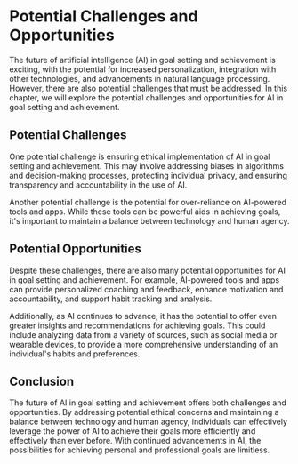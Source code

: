 Potential Challenges and Opportunities
===============================================================================================

The future of artificial intelligence (AI) in goal setting and achievement is exciting, with the potential for increased personalization, integration with other technologies, and advancements in natural language processing. However, there are also potential challenges that must be addressed. In this chapter, we will explore the potential challenges and opportunities for AI in goal setting and achievement.

Potential Challenges
--------------------

One potential challenge is ensuring ethical implementation of AI in goal setting and achievement. This may involve addressing biases in algorithms and decision-making processes, protecting individual privacy, and ensuring transparency and accountability in the use of AI.

Another potential challenge is the potential for over-reliance on AI-powered tools and apps. While these tools can be powerful aids in achieving goals, it's important to maintain a balance between technology and human agency.

Potential Opportunities
-----------------------

Despite these challenges, there are also many potential opportunities for AI in goal setting and achievement. For example, AI-powered tools and apps can provide personalized coaching and feedback, enhance motivation and accountability, and support habit tracking and analysis.

Additionally, as AI continues to advance, it has the potential to offer even greater insights and recommendations for achieving goals. This could include analyzing data from a variety of sources, such as social media or wearable devices, to provide a more comprehensive understanding of an individual's habits and preferences.

Conclusion
----------

The future of AI in goal setting and achievement offers both challenges and opportunities. By addressing potential ethical concerns and maintaining a balance between technology and human agency, individuals can effectively leverage the power of AI to achieve their goals more efficiently and effectively than ever before. With continued advancements in AI, the possibilities for achieving personal and professional goals are limitless.
